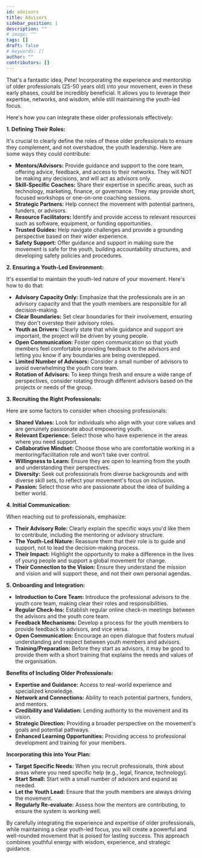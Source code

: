 ```yaml
---
id: advisors
title: Advisors
sidebar_position: 1
description: ""
# image: ""
tags: []
draft: false
# keywords: []
author: ""
contributors: []
---
```


That's a fantastic idea, Pete! Incorporating the experience and mentorship of older professionals (25-50 years old) into your movement, even in these early phases, could be incredibly beneficial. It allows you to leverage their expertise, networks, and wisdom, while still maintaining the youth-led focus.

Here's how you can integrate these older professionals effectively:

**1. Defining Their Roles:**

It's crucial to clearly define the roles of these older professionals to ensure they complement, and not overshadow, the youth leadership. Here are some ways they could contribute:

* **Mentors/Advisors:** Provide guidance and support to the core team, offering advice, feedback, and access to their networks. They will NOT be making any decisions, and will act as advisors only.
* **Skill-Specific Coaches:** Share their expertise in specific areas, such as technology, marketing, finance, or governance. They may provide short, focused workshops or one-on-one coaching sessions.
* **Strategic Partners:** Help connect the movement with potential partners, funders, or advisors.
* **Resource Facilitators:** Identify and provide access to relevant resources such as software, equipment, or funding opportunities.
* **Trusted Guides:** Help navigate challenges and provide a grounding perspective based on their wider experience.
* **Safety Support:** Offer guidance and support in making sure the movement is safe for the youth, building accountability structures, and developing safety policies and procedures.

**2. Ensuring a Youth-Led Environment:**

It's essential to maintain the youth-led nature of your movement. Here's how to do that:

* **Advisory Capacity Only:** Emphasize that the professionals are in an advisory capacity and that the youth members are responsible for all decision-making.
* **Clear Boundaries:** Set clear boundaries for their involvement, ensuring they don't overstep their advisory roles.
* **Youth as Drivers:** Clearly state that while guidance and support are important, the project will be driven by young people.
* **Open Communication:** Foster open communication so that youth members feel comfortable providing feedback to the advisors and letting you know if any boundaries are being overstepped.
* **Limited Number of Advisors:** Consider a small number of advisors to avoid overwhelming the youth core team.
* **Rotation of Advisors:** To keep things fresh and ensure a wide range of perspectives, consider rotating through different advisors based on the projects or needs of the group.

**3. Recruiting the Right Professionals:**

Here are some factors to consider when choosing professionals:

* **Shared Values:** Look for individuals who align with your core values and are genuinely passionate about empowering youth.
* **Relevant Experience:** Select those who have experience in the areas where you need support.
* **Collaborative Mindset:** Choose those who are comfortable working in a mentoring/facilitation role and won’t take over control.
* **Willingness to Learn:** Ensure they are open to learning from the youth and understanding their perspectives.
* **Diversity:** Seek out professionals from diverse backgrounds and with diverse skill sets, to reflect your movement's focus on inclusion.
* **Passion:** Select those who are passionate about the idea of building a better world.

**4. Initial Communication:**

When reaching out to professionals, emphasize:

* **Their Advisory Role:** Clearly explain the specific ways you'd like them to contribute, including the mentoring or advisory structure.
* **The Youth-Led Nature:** Reassure them that their role is to guide and support, not to lead the decision-making process.
* **Their Impact:** Highlight the opportunity to make a difference in the lives of young people and support a global movement for change.
* **Their Connection to the Vision:** Ensure they understand the mission and vision and will support these, and not their own personal agendas.

**5. Onboarding and Integration:**

* **Introduction to Core Team:** Introduce the professional advisors to the youth core team, making clear their roles and responsibilities.
* **Regular Check-Ins:** Establish regular online check-in meetings between the advisors and the youth core team.
* **Feedback Mechanisms:** Develop a process for the youth members to provide feedback to advisors, and vice versa.
* **Open Communication:** Encourage an open dialogue that fosters mutual understanding and respect between youth members and advisors.
* **Training/Preparation:** Before they start as advisors, it may be good to provide them with a short training that explains the needs and values of the organisation.

**Benefits of Including Older Professionals:**

* **Expertise and Guidance:** Access to real-world experience and specialized knowledge.
* **Network and Connections:** Ability to reach potential partners, funders, and mentors.
* **Credibility and Validation:** Lending authority to the movement and its vision.
* **Strategic Direction:** Providing a broader perspective on the movement's goals and potential pathways.
* **Enhanced Learning Opportunities:** Providing access to professional development and training for your members.

**Incorporating this into Your Plan:**

* **Target Specific Needs:** When you recruit professionals, think about areas where you need specific help (e.g., legal, finance, technology).
* **Start Small:** Start with a small number of advisors and expand as needed.
* **Let the Youth Lead:** Ensure that the youth members are always driving the movement.
* **Regularly Re-evaluate:** Assess how the mentors are contributing, to ensure the system is working well.

By carefully integrating the experience and expertise of older professionals, while maintaining a clear youth-led focus, you will create a powerful and well-rounded movement that is poised for lasting success. This approach combines youthful energy with wisdom, experience, and strategic guidance.
